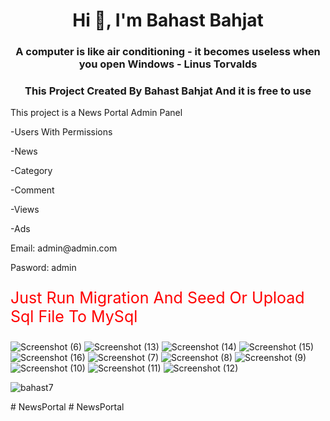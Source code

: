 <h1 align="center">Hi 👋, I'm Bahast Bahjat</h1>
<h3 align="center">A computer is like air conditioning - it becomes useless when you open Windows - Linus Torvalds</h3>

<h3 align="center">This Project Created By Bahast Bahjat And it is free to use</h3>

<p align="left"> This project is a News Portal Admin Panel </p>
<p align="left"> -Users With Permissions </p>
<p align="left"> -News </p>
<p align="left"> -Category </p>
<p align="left"> -Comment </p>
<p align="left"> -Views </p>
<p align="left"> -Ads </p>
<p align="left"> Email: admin@admin.com </p>
<p align="left"> Pasword: admin </p>

<p align="left" style="font-size:25px; color:red;"> Just Run Migration And Seed Or Upload Sql File To MySql </p>

![Screenshot (6)](https://user-images.githubusercontent.com/56611529/129339962-60fe2636-bdb0-4e9e-9cf4-1d0055bbeea1.png)
![Screenshot (13)](https://user-images.githubusercontent.com/56611529/129340024-66b5b040-f678-4c24-8516-f224ed562187.png)
![Screenshot (14)](https://user-images.githubusercontent.com/56611529/129340033-f973c461-f89f-4891-a579-e6fcb998b6a6.png)
![Screenshot (15)](https://user-images.githubusercontent.com/56611529/129340036-05581fa9-69f6-4426-870a-e33fcb86442d.png)
![Screenshot (16)](https://user-images.githubusercontent.com/56611529/129340037-3f37b7bf-4b80-4196-b2d0-1080b904efa3.png)
![Screenshot (7)](https://user-images.githubusercontent.com/56611529/129340038-7f6d2f11-5990-4f8c-9a52-6186f4c0fbb4.png)
![Screenshot (8)](https://user-images.githubusercontent.com/56611529/129340040-06ddd538-a302-4bf8-8d35-1e3e169c516d.png)
![Screenshot (9)](https://user-images.githubusercontent.com/56611529/129340042-d0e7939f-be68-4ee4-a090-9d0d119ad282.png)
![Screenshot (10)](https://user-images.githubusercontent.com/56611529/129340044-a77de357-d0ec-4702-8481-307fef6b8d49.png)
![Screenshot (11)](https://user-images.githubusercontent.com/56611529/129340045-f015f3a7-45f2-46c6-8dc5-c9d617eff641.png)
![Screenshot (12)](https://user-images.githubusercontent.com/56611529/129340047-8087d969-facb-4492-89a2-a293d0525595.png)

<p align="left"> <img src="https://komarev.com/ghpvc/?username=bahast7&label=Profile%20views&color=0e75b6&style=flat" alt="bahast7" /> </p>
# NewsPortal
# NewsPortal
